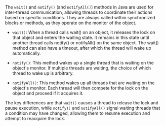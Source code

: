 The `wait()` and `notify()` (and `notifyAll()`) methods in Java are used for inter-thread communication, allowing threads to coordinate their actions based on specific conditions. They are always called within synchronized blocks or methods, as they operate on the monitor of the object.

* `wait()`:
When a thread calls wait() on an object, it releases the lock on that object and enters the waiting state. It remains in this state until another thread calls notify() or notifyAll() on the same object. The wait() method can also have a timeout, after which the thread will wake up automatically. 

* `notify()`:
This method wakes up a single thread that is waiting on the object's monitor. If multiple threads are waiting, the choice of which thread to wake up is arbitrary.

* `notifyAll()`:
This method wakes up all threads that are waiting on the object's monitor. Each thread will then compete for the lock on the object and proceed if it acquires it.

The key differences are that `wait()` causes a thread to release the lock and pause execution, while `notify()` and `notifyAll()` signal waiting threads that a condition may have changed, allowing them to resume execution and attempt to reacquire the lock.